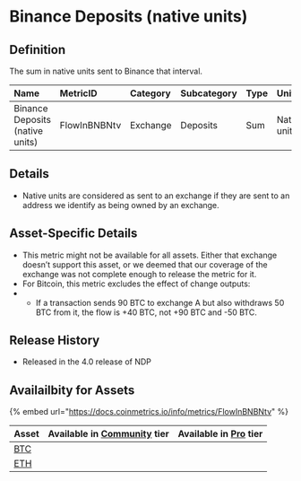 # Binance Deposits \(native units\)

## Definition

The sum in native units sent to Binance that interval.

| Name | MetricID | Category | Subcategory | Type | Unit | Interval |
| :--- | :--- | :--- | :--- | :--- | :--- | :--- |
| Binance Deposits \(native units\) | FlowInBNBNtv | Exchange | Deposits | Sum | Native units | 1 block, 1 day |

## Details

* Native units are considered as sent to an exchange if they are sent to an address we identify as being owned by an exchange.

## Asset-Specific Details

* This metric might not be available for all assets. Either that exchange doesn’t support this asset, or we deemed that our coverage of the exchange was not complete enough to release the metric for it.
* For Bitcoin, this metric excludes the effect of change outputs:
* * If a transaction sends 90 BTC to exchange A but also withdraws 50 BTC from it, the flow is +40 BTC, not +90 BTC and -50 BTC.

## Release History

* Released in the 4.0 release of NDP

## Availailbity for Assets

{% embed url="https://docs.coinmetrics.io/info/metrics/FlowInBNBNtv" %}



| Asset | Available in [Community](https://docs.coinmetrics.io/api/tiers/community) tier | Available in [Pro](https://docs.coinmetrics.io/api/tiers/pro) tier |
| :--- | :--- | :--- |
| [BTC](https://docs.coinmetrics.io/info/assets/btc) |  |  |
| [ETH](https://docs.coinmetrics.io/info/assets/eth) |  |  |

